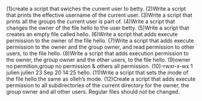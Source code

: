  (1)create a script that swiches the current user to betty.
(2)Write a script that prints the effective username of the current user.
(3)Write a script that prints all the groups the current user is part of.
(4)Write a script that changes the owner of the file hello to the user betty.
(5)Write a script that creates an empty file called hello.
(6)Write a script that adds execute permission to the owner of the file hello.
(7)Write a script that adds execute permission to the owner and the group owner, and read permission to other users, to the file hello.
(8)Write a script that adds execution permission to the owner, the group owner and the other users, to the file hello.
(9)owner no permition,group no permission & others all permission.
(10)-rwxr-x-wx 1 julien julien 23 Sep 20 14:25 hello.
(11)Write a script that sets the mode of the file hello the same as olleh’s mode.
(12)Create a script that adds execute permission to all subdirectories of the current directory for the owner, the group owner and all other users. Regular files should not be changed.
